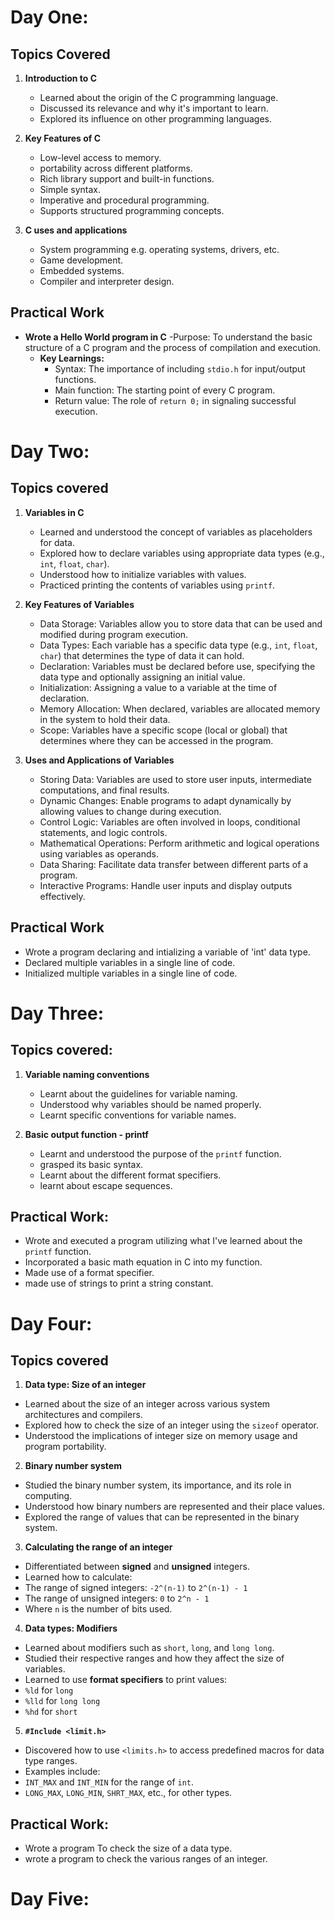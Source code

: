 # Day One:

## Topics Covered
1. **Introduction to C**
   - Learned about the origin of the C programming language.
   - Discussed its relevance and why it's important to learn.
   - Explored its influence on other programming languages.

2. **Key Features of C**
   - Low-level access to memory.
   - portability across different platforms.
   - Rich library support and built-in functions.
   - Simple syntax.
   - Imperative and procedural programming.
   - Supports structured programming concepts.

3. **C uses and applications**
   - System programming e.g. operating systems, drivers, etc.
   - Game development.
   - Embedded systems.
   - Compiler and interpreter design.

## Practical Work
- **Wrote a Hello World program in C**
   -Purpose: To understand the basic structure of a C program and the process of compilation and execution.
   - **Key Learnings:**
     - Syntax: The importance of including `stdio.h` for input/output functions.
     - Main function: The starting point of every C program.
     - Return value: The role of `return 0;` in signaling successful execution.

# Day Two:

## Topics covered
1. **Variables in C**
   - Learned and understood the concept of variables as placeholders for data.
   - Explored how to declare variables using appropriate data types (e.g., `int`, `float`, `char`).
   - Understood how to initialize variables with values.
   - Practiced printing the contents of variables using `printf`.

2. **Key Features of Variables**
   - Data Storage: Variables allow you to store data that can be used and modified during program execution.
   - Data Types: Each variable has a specific data type (e.g., `int`, `float`, `char`) that determines the type of data it can hold.
   - Declaration: Variables must be declared before use, specifying the data type and optionally assigning an initial value.
   - Initialization: Assigning a value to a variable at the time of declaration.
   - Memory Allocation: When declared, variables are allocated memory in the system to hold their data.
   - Scope: Variables have a specific scope (local or global) that determines where they can be accessed in the program.

3. **Uses and Applications of Variables**
   - Storing Data: Variables are used to store user inputs, intermediate computations, and final results.
   - Dynamic Changes: Enable programs to adapt dynamically by allowing values to change during execution.
   - Control Logic: Variables are often involved in loops, conditional statements, and logic controls.
   - Mathematical Operations: Perform arithmetic and logical operations using variables as operands.
   - Data Sharing: Facilitate data transfer between different parts of a program.
   - Interactive Programs: Handle user inputs and display outputs effectively.

## Practical Work
   - Wrote a program declaring and intializing a variable of 'int' data type.
   - Declared multiple variables in a single line of code.
   - Initialized multiple variables in a single line of code.


# Day Three:

## Topics covered:
1. **Variable naming conventions**
   - Learnt about the guidelines for variable naming.
   - Understood why variables should be named properly.
   - Learnt specific conventions for variable names.
  
2. **Basic output function - printf**
   - Learnt and understood the purpose of the `printf` function.
   - grasped its basic syntax.
   - Learnt about the different format specifiers.
   - learnt about escape sequences. 
  
## Practical Work:
   - Wrote and executed a program utilizing what I've learned about the `printf` function.
   - Incorporated a basic math equation in C into my function.
   - Made use of a format specifier.
   - made use of strings to print a string constant.
  
# Day Four: 

## Topics covered
1. **Data type: Size of an integer**
- Learned about the size of an integer across various system architectures and compilers.
- Explored how to check the size of an integer using the `sizeof` operator.
- Understood the implications of integer size on memory usage and program portability.

2. **Binary number system**
- Studied the binary number system, its importance, and its role in computing.
- Understood how binary numbers are represented and their place values.
- Explored the range of values that can be represented in the binary system.

  
3. **Calculating the range of an integer**
- Differentiated between **signed** and **unsigned** integers.
- Learned how to calculate:
- The range of signed integers: `-2^(n-1)` to `2^(n-1) - 1`
- The range of unsigned integers: `0` to `2^n - 1`
- Where `n` is the number of bits used.


4. **Data types: Modifiers**
- Learned about modifiers such as `short`, `long`, and `long long`.
- Studied their respective ranges and how they affect the size of variables.
- Learned to use **format specifiers** to print values:
- `%ld` for `long`
- `%lld` for `long long`
- `%hd` for `short`

5. **`#Include <limit.h>`**
- Discovered how to use `<limits.h>` to access predefined macros for data type ranges.
- Examples include:
- `INT_MAX` and `INT_MIN` for the range of `int`.
- `LONG_MAX`, `LONG_MIN`, `SHRT_MAX`, etc., for other types.

## Practical Work:
   - Wrote a program To check the size of a data type.
   - wrote a program to check the various ranges of an integer.

# Day Five:


